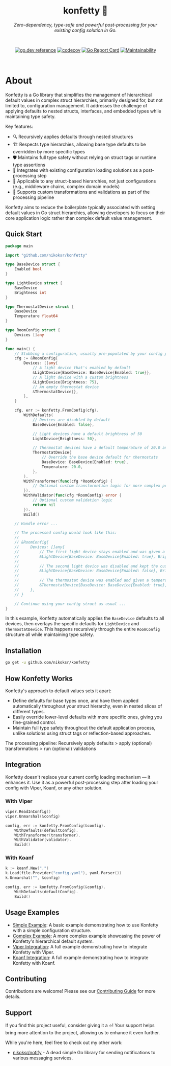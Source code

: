 <div align="center">

&nbsp;
<h1>konfetty 🎉</h1>
<p><i>Zero-dependency, type-safe and powerful post-processing for your existing config solution in Go.</i></p>

&nbsp;

[![go.dev reference](https://img.shields.io/badge/go.dev-reference-007d9c?logo=go&logoColor=white&style=flat)](https://pkg.go.dev/github.com/nikoksr/konfetty)
[![codecov](https://codecov.io/gh/nikoksr/konfetty/graph/badge.svg?token=lySNULyXHL)](https://codecov.io/gh/nikoksr/konfetty)
[![Go Report Card](https://goreportcard.com/badge/github.com/nikoksr/konfetty)](https://goreportcard.com/report/github.com/nikoksr/konfetty)
[![Maintainability](https://api.codeclimate.com/v1/badges/e87ea581a2617e6afb36/maintainability)](https://codeclimate.com/github/nikoksr/konfetty/maintainability)
</div>

&nbsp;

# About <a id="about"></a>

Konfetty is a Go library that simplifies the management of hierarchical default values in complex struct hierarchies, primarily designed for, but not limited to, configuration management. It addresses the challenge of applying defaults to nested structs, interfaces, and embedded types while maintaining type safety.

Key features:
- 🔍 Recursively applies defaults through nested structures
- 🏗️ Respects type hierarchies, allowing base type defaults to be overridden by more specific types
- 🛡️ Maintains full type safety without relying on struct tags or runtime type assertions
- 🔌 Integrates with existing configuration loading solutions as a post-processing step
- 🧩 Applicable to any struct-based hierarchies, not just configurations (e.g., middleware chains, complex domain models)
- 🔧 Supports custom transformations and validations as part of the processing pipeline

Konfetty aims to reduce the boilerplate typically associated with setting default values in Go struct hierarchies, allowing developers to focus on their core application logic rather than complex default value management.

## Quick Start <a id="quick-start"></a>

```go
package main

import "github.com/nikoksr/konfetty"

type BaseDevice struct {
    Enabled bool
}

type LightDevice struct {
    BaseDevice
    Brightness int
}

type ThermostatDevice struct {
    BaseDevice
    Temperature float64
}

type RoomConfig struct {
    Devices []any
}

func main() {
	// Stubbing a configuration, usually pre-populated by your config provider.
    cfg := &RoomConfig{
        Devices: []any{
            // A light device that's enabled by default
            &LightDevice{BaseDevice: BaseDevice{Enabled: true}},
            // A light device with a custom brightness
            &LightDevice{Brightness: 75},
            // An empty thermostat device
            &ThermostatDevice{},
        },
    }

    cfg, err := konfetty.FromConfig(cfg).
        WithDefaults(
        	// Devices are disabled by default
            BaseDevice{Enabled: false},

            // Light devices have a default brightness of 50
            LightDevice{Brightness: 50},

            // Thermostat devices have a default temperature of 20.0 and are enabled by default
            ThermostatDevice{
                // Override the base device default for thermostats
                BaseDevice: BaseDevice{Enabled: true},
			    Temperature: 20.0,
            },
        ).
        WithTransformer(func(cfg *RoomConfig) {
        	// Optional custom transformation logic for more complex processing
        }).
        WithValidator(func(cfg *RoomConfig) error {
            // Optional custom validation logic
            return nil
        }).
        Build()

    // Handle error ...

    // The processed config would look like this:
    //
    // &RoomConfig{
    //     Devices: []any{
    //         // The first light device stays enabled and was given a brightness of 50
    //         &LightDevice{BaseDevice: BaseDevice{Enabled: true}, Brightness: 50},
    //
    //         // The second light device was disabled and kept the custom brightness of 75
    //         &LightDevice{BaseDevice: BaseDevice{Enabled: false}, Brightness: 75},
    //
    //         // The thermostat device was enabled and given a temperature of 20.0
    //         &ThermostatDevice{BaseDevice: BaseDevice{Enabled: true}, Temperature: 20.0},
    //     },
    // }

    // Continue using your config struct as usual ...
}

```

In this example, Konfetty automatically applies the `BaseDevice` defaults to all devices, then overlays the specific defaults for `LightDevice` and `ThermostatDevice`. This happens recursively through the entire `RoomConfig` structure all while maintaining type safety.

## Installation <a id="installation"></a>

```bash
go get -u github.com/nikoksr/konfetty
```

## How Konfetty Works <a id="how-it-works"></a>

Konfetty's approach to default values sets it apart:

- Define defaults for base types once, and have them applied automatically throughout your struct hierarchy, even in nested slices of different types.
- Easily override lower-level defaults with more specific ones, giving you fine-grained control.
- Maintain full type safety throughout the default application process, unlike solutions using struct tags or reflection-based approaches.

The processing pipeline: Recursively apply defaults > apply (optional) transformations > run (optional) validations

## Integration <a id="integration"></a>

Konfetty doesn't replace your current config loading mechanism — it enhances it. Use it as a powerful post-processing step after loading your config with Viper, Koanf, or any other solution.

### With Viper <a id="integration-viper"></a>

```go
viper.ReadInConfig()
viper.Unmarshal(&config)

config, err := konfetty.FromConfig(&config).
    WithDefaults(defaultConfig).
    WithTransformer(transformer).
    WithValidator(validator).
    Build()
```

### With Koanf <a id="integration-koanf"></a>

```go
k := koanf.New(".")
k.Load(file.Provider("config.yaml"), yaml.Parser())
k.Unmarshal("", &config)

config, err := konfetty.FromConfig(&config).
    WithDefaults(defaultConfig).
    Build()
```

## Usage Examples <a id="examples"></a>

- [Simple Example](examples/simple/main.go): A basic example demonstrating how to use Konfetty with a simple configuration structure.
- [Complex Example](examples/complex/main.go): A more complex example showcasing the power of Konfetty's hierarchical default system.
- [Viper Integration](examples/viper/main.go): A full example demonstrating how to integrate Konfetty with Viper.
- [Koanf Integration](examples/koanf/main.go): A full example demonstrating how to integrate Konfetty with Koanf.

## Contributing <a id="contributing"></a>

Contributions are welcome! Please see our [Contributing Guide](CONTRIBUTING.md) for more details.

## Support <a id="support"></a>

If you find this project useful, consider giving it a ⭐️! Your support helps bring more attention to the project, allowing us to enhance it even further.

While you're here, feel free to check out my other work:

- [nikoksr/notify](https://github.com/nikoksr/notify) - A dead simple Go library for sending notifications to various messaging services.
